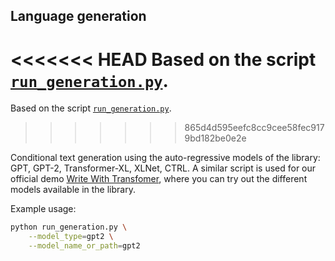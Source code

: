 ## Language generation

<<<<<<< HEAD
Based on the script [`run_generation.py`](https://github.com/huggingface/transformers/blob/master/examples/run_generation.py).
=======
Based on the script [`run_generation.py`](https://github.com/huggingface/transformers/blob/master/examples/text-generation/run_generation.py).
>>>>>>> 865d4d595eefc8cc9cee58fec9179bd182be0e2e

Conditional text generation using the auto-regressive models of the library: GPT, GPT-2, Transformer-XL, XLNet, CTRL.
A similar script is used for our official demo [Write With Transfomer](https://transformer.huggingface.co), where you
can try out the different models available in the library.

Example usage:

```bash
python run_generation.py \
    --model_type=gpt2 \
    --model_name_or_path=gpt2
```
